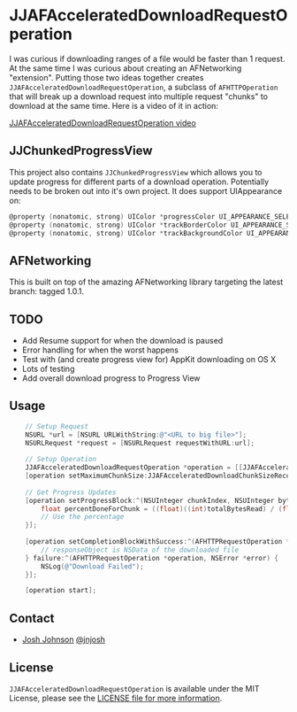# JJAFAcceleratedDownloadRequestOperation

I was curious if downloading ranges of a file would be faster than 1 request. At the same time I was curious about creating an AFNetworking "extension". Putting those two ideas together creates `JJAFAcceleratedDownloadRequestOperation`, a subclass of  `AFHTTPOperation` that will break up a download request into multiple request "chunks" to download at the same time. Here is a video of it in action:

[JJAFAcceleratedDownloadRequestOperation video](http://jsh.in/KfBi)

## JJChunkedProgressView ##

This project also contains `JJChunkedProgressView` which allows you to update progress for different parts of a download operation. Potentially needs to be broken out into it's own project. It does support UIAppearance on:

```objective-c
@property (nonatomic, strong) UIColor *progressColor UI_APPEARANCE_SELECTOR;
@property (nonatomic, strong) UIColor *trackBorderColor UI_APPEARANCE_SELECTOR;
@property (nonatomic, strong) UIColor *trackBackgroundColor UI_APPEARANCE_SELECTOR;
```

## AFNetworking ##

This is built on top of the amazing AFNetworking library targeting the latest branch: tagged 1.0.1.

## TODO ##

- Add Resume support for when the download is paused
- Error handling for when the worst happens
- Test with (and create progress view for) AppKit downloading on OS X
- Lots of testing
- Add overall download progress to Progress View

## Usage ##

```objective-c
    // Setup Request
    NSURL *url = [NSURL URLWithString:@"<URL to big file>"];
    NSURLRequest *request = [NSURLRequest requestWithURL:url];
    
    // Setup Operation
    JJAFAcceleratedDownloadRequestOperation *operation = [[JJAFAcceleratedDownloadRequestOperation alloc] initWithRequest:request];
    [operation setMaximumChunkSize:JJAFAcceleratedDownloadChunkSizeRecommended];
    
    // Get Progress Updates
    [operation setProgressBlock:^(NSUInteger chunkIndex, NSUInteger bytesRead, long long totalBytesRead, long long totalBytesExpectedToRead){
        float percentDoneForChunk = ((float)((int)totalBytesRead) / (float)((int)totalBytesExpectedToRead));
        // Use the percentage
    }];
    
    [operation setCompletionBlockWithSuccess:^(AFHTTPRequestOperation *operation, id responseObject) {
        // responseObject is NSData of the downloaded file
    } failure:^(AFHTTPRequestOperation *operation, NSError *error) {
        NSLog(@"Download Failed");
    }];

    [operation start];
```

## Contact

- [Josh Johnson](http://jnjosh.com) [@jnjosh](http://twitter.com/jnjosh)

## License

`JJAFAcceleratedDownloadRequestOperation` is available under the MIT License, please see the [LICENSE file for more information](http://jnjosh.mit-license.org/).